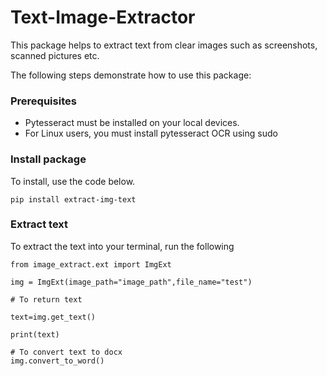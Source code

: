 
# Text-Image-Extractor

This package helps to extract text from clear images such as screenshots, scanned pictures etc.

The following steps demonstrate how to use this package:

### Prerequisites

* Pytesseract must be installed on your local devices.
* For Linux users, you must install pytesseract OCR using sudo

### Install package

To install, use the code below.

```
pip install extract-img-text

```
### Extract text 
To extract the text into your terminal, run the following

```
from image_extract.ext import ImgExt

img = ImgExt(image_path="image_path",file_name="test")

# To return text

text=img.get_text()

print(text)

# To convert text to docx
img.convert_to_word()

```
